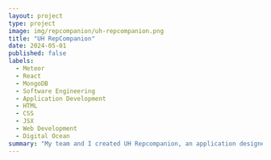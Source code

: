 ```yaml
---
layout: project
type: project
image: img/repcompanion/uh-repcompanion.png
title: "UH RepCompanion"
date: 2024-05-01
published: false
labels:
  - Meteor
  - React
  - MongoDB
  - Software Engineering
  - Application Development
  - HTML
  - CSS
  - JSX
  - Web Development
  - Digital Ocean
summary: "My team and I created UH Repcompanion, an application designed to connect University of Hawai'i students seeking gym partners."
---
```

